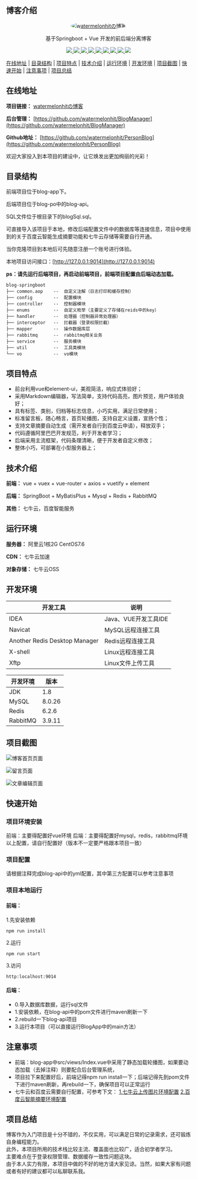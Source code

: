 ## 博客介绍

<p align=center>
  <a href="http://watermelonhit.cn/">
    <img src="http://wt.watermelonhit.cn/header.jpg" alt="watermelonhitの博客" style="border-radius: 50%">
  </a>
</p>

<p align=center>
   基于Springboot + Vue 开发的前后端分离博客
</p>

<p align="center">
   <a target="_blank" href="https://github.com/X1192176811/blog">
      <img src="https://img.shields.io/badge/JDK-1.8+-green.svg"/>
      <img src="https://img.shields.io/badge/springboot-2.5.0-green"/>
      <img src="https://img.shields.io/badge/maven-3.8.1-green"/>
      <img src="https://img.shields.io/badge/mysql-8.0.26-green"/>
      <img src="https://img.shields.io/badge/mybatis--plus-3.4.3-green"/>
      <img src="https://img.shields.io/badge/redis-6.2.6-green"/>
      <img src="https://img.shields.io/badge/rabbitmq-3.9.11-green"/>
      <img src="https://img.shields.io/badge/vue-2.6.12-green"/>
      <img src="https://img.shields.io/badge/element--ui-2.15.6
-green"/>
   </a>
</p>

[在线地址](#在线地址) | [目录结构](#目录结构) | [项目特点](#项目特点) | [技术介绍](#技术介绍) | [运行环境](#运行环境) | [开发环境](#开发环境) | [项目截图](#项目截图) | [快速开始](#快速开始) | [注意事项](#注意事项) | [项目总结](#项目总结) 

## 在线地址

**项目链接：** [watermelonhitの博客](http://watermelonhit.cn:9014/#/)

**后台管理：** [https://github.com/watermelonhit/BlogManager](https://github.com/watermelonhit/BlogManager)

**Github地址：** [https://github.com/watermelonhit/PersonBlog](https://github.com/watermelonhit/PersonBlog)

欢迎大家投入到本项目的建设中，让它焕发出更加绚丽的光彩！

## 目录结构

前端项目位于blog-app下。

后端项目位于blog-po中的blog-api。

SQL文件位于根目录下的blogSql.sql。

可直接导入该项目于本地，修改后端配置文件中的数据库等连接信息，项目中使用到的关于百度云智能生成摘要功能和七牛云存储等需要自行开通。

当你克隆项目到本地后可先随意注册一个账号进行体验。

本地项目访问接口：[http://127.0.0.1:9014](http://127.0.0.1:9014)

**ps：请先运行后端项目，再启动前端项目，前端项目配置由后端动态加载。**

```
blog-springboot
├── common.aop    --  自定义注解（日志打印和缓存控制）
├── config        --  配置模块
├── controller    --  控制器模块
├── enums         --  自定义枚举（主要定义了存储在reids中的key）
├── handler       --  处理器（控制器异常处理器）
├── interceptor   --  拦截器（登录权限拦截）
├── mapper        --  操作数据库层
├── rabbitmq      --  rabbitmq相关业务
├── service       --  服务模块
├── util          --  工具类模块
└── vo            --  vo模块
```

## 项目特点
- 前台利用vue和element-ui，美观简洁，响应式体验好；
- 采用Markdown编辑器，写法简单，支持代码高亮，图片预览，用户体验良好；
- 具有标签、类别，归档等标志信息，小巧实用，满足日常使用；
- 标准留言板，随心畅言，首页轮播图，支持自定义设置，宣扬个性；
- 支持文章摘要自动生成（需开发者自行到百度云申请），释放双手；
- 代码遵循阿里巴巴开发规范，利于开发者学习；
- 后端采用主流框架，代码条理清晰，便于开发者自定义修改；
- 整体小巧，可部署在小型服务器上；
## 技术介绍

**前端：** vue + vuex + vue-router + axios + vuetify + element 

**后端：** SpringBoot + MyBatisPlus + Mysql + Redis + RabbitMQ 

**其他：** 七牛云，百度智能服务

## 运行环境

**服务器：** 阿里云1核2G CentOS7.6

**CDN：** 七牛云加速

**对象存储：** 七牛云OSS



## 开发环境

|开发工具|说明|
|-|-|
|IDEA|Java、VUE开发工具IDE|
|Navicat|MySQL远程连接工具|
|Another Redis Desktop Manager|Redis远程连接工具|
|X-shell|Linux远程连接工具|
|Xftp|Linux文件上传工具|

|开发环境|版本|
|-|-|
|JDK|1.8|
|MySQL|8.0.26|
|Redis|6.2.6|
|RabbitMQ|3.9.11|

## 项目截图

![博客首页页面](http://wt.watermelonhit.cn/project%2Fblog%2Fblog1.png)

![留言页面](http://wt.watermelonhit.cn/project%2Fblog%2Fblog2.png)

![文章编辑页面](http://wt.watermelonhit.cn/project%2Fblog%2Fblog3.png)

## 快速开始

### 项目环境安装
前端：主要得配置好vue环境
后端：主要得配置好mysql，redis，rabbitmq环境
以上配置，请自行配置好（版本不一定要严格跟本项目一致）
### 项目配置
请根据注释完成blog-api中的yml配置，其中第三方配置可以参考注意事项
### 项目本地运行

#### 前端：
1.先安装依赖
```
npm run install
```
2.运行
```
npm run start
```
3.访问
```
http:localhost:9014
```
#### 后端：
- 0.导入数据库数据，运行sql文件
- 1.安装依赖，在blog-api中的pom文件进行maven刷新一下
- 2.rebuild一下blog-api项目
- 3.运行本项目（可以直接运行BlogApp中的main方法）

## 注意事项
- 前端：blog-app中src/views/Index.vue中采用了静态加载轮播图，如果要动态加载（去掉注释）则要配合后台管理系统，
- 项目拉下来配置好后，前端记得npm run install一下；后端记得先到pom文件下进行maven刷新，再rebuild一下，确保项目可以正常运行
- 七牛云和百度云需要自行配置，可参考下文：
[1.七牛云上传图片环境配置](https://blog.csdn.net/qq_33924360/article/details/89153493?spm=1001.2101.3001.6650.18&utm_medium=distribute.pc_relevant.none-task-blog-2%7Edefault%7EBlogCommendFromBaidu%7ERate-18-89153493-blog-122061310.topnsimilarv1&depth_1-utm_source=distribute.pc_relevant.none-task-blog-2%7Edefault%7EBlogCommendFromBaidu%7ERate-18-89153493-blog-122061310.topnsimilarv1&utm_relevant_index=19)
[2.百度云智能摘要环境配置](https://cloud.baidu.com/doc/NLP/s/Gk6z52hu3)

## 项目总结

博客作为入门项目是十分不错的，不仅实用，可以满足日常的记录需求，还可锻炼自身编程能力。
<br/>此外，本项目所用的技术栈比较主流、覆盖面也比较广，适合初学者学习。
<br/>主要难点在于登录权限管理、数据缓存一致性问题这块。
<br/>由于本人实力有限，本项目中做的不好的地方请大家见谅。当然，如果大家有问题或者有好的建议都可以私聊联系我。






